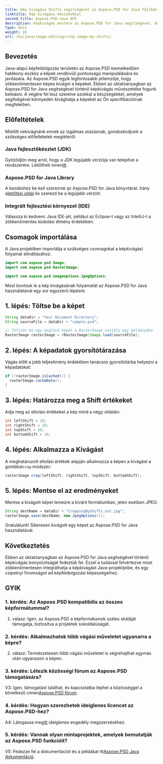 ```yaml
---
title: Kép kivágása Shifts segítségével az Aspose.PSD for Java fájlban
linktitle: Kép kivágása műszakokkal
second_title: Aspose.PSD Java API
description: Képkivágás mestere az Aspose.PSD for Java segítségével. Átfogó oktatóanyag a zökkenőmentes képkezeléshez.
type: docs
weight: 16
url: /hu/java/image-editing/crop-image-by-shifts/
---
```

## Bevezetés

Java-alapú képfeldolgozás területén az Aspose.PSD kiemelkedően hatékony eszköz a képek rendkívüli pontosságú manipulálására és javítására. Az Aspose.PSD egyik legfontosabb jellemzője, hogy zökkenőmentesen képes kivágni a képeket. Ebben az oktatóanyagban az Aspose.PSD for Java segítségével történő képkivágás művészetébe fogunk beleásni. A végére fel lesz szerelve azokkal a készségekkel, amelyek segítségével könnyedén kivághatja a képeket az Ön specifikációinak megfelelően.

## Előfeltételek

Mielőtt nekivágnánk ennek az izgalmas utazásnak, gondoskodjunk a szükséges előfeltételek meglétéről:

### Java fejlesztőkészlet (JDK)

 Győződjön meg arról, hogy a JDK legújabb verziója van telepítve a rendszerére. Letöltheti innen[itt](https://www.oracle.com/java/technologies/javase-downloads.html).

### Aspose.PSD for Java Library

 A kezdéshez be kell szereznie az Aspose.PSD for Java könyvtárat. Irány a[letöltési oldal](https://releases.aspose.com/psd/java/) és szerezd be a legújabb verziót.

### Integrált fejlesztési környezet (IDE)

Válassza ki kedvenc Java IDE-jét, például az Eclipse-t vagy az IntelliJ-t a zökkenőmentes kódolási élmény érdekében.

## Csomagok importálása

A Java projektben importálja a szükséges csomagokat a képkivágási folyamat elindításához:

```java
import com.aspose.psd.Image;
import com.aspose.psd.RasterImage;

import com.aspose.psd.imageoptions.JpegOptions;
```

Most bontsuk le a kép kivágásának folyamatát az Aspose.PSD for Java használatával egy sor egyszerű lépésre:

## 1. lépés: Töltse be a képet

```java
String dataDir = "Your Document Directory";
String sourceFile = dataDir + "sample.psd";

// Töltsön be egy meglévő képet a RasterImage osztály egy példányába
RasterImage rasterImage = (RasterImage)Image.load(sourceFile);
```

## 2. lépés: A képadatok gyorsítótárazása

Vágás előtt a jobb teljesítmény érdekében tanácsos gyorsítótárba helyezni a képadatokat:

```java
if (!rasterImage.isCached()) {
  rasterImage.cacheData();
}
```

## 3. lépés: Határozza meg a Shift értékeket

Adja meg az eltolási értékeket a kép mind a négy oldalán:

```java
int leftShift = 10;
int rightShift = 10;
int topShift = 10;
int bottomShift = 10;
```

## 4. lépés: Alkalmazza a Kivágást

 A meghatározott eltolási értékek alapján alkalmazza a képen a kivágást a gombbal`crop` módszer:

```java
rasterImage.crop(leftShift, rightShift, topShift, bottomShift);
```

## 5. lépés: Mentse el az eredményeket

Mentse a kivágott képet lemezre a kívánt formátumban, jelen esetben JPEG:

```java
String destName = dataDir + "CroppingByShifts_out.jpg";
rasterImage.save(destName, new JpegOptions());
```

Gratulálunk! Sikeresen kivágott egy képet az Aspose.PSD for Java használatával.

## Következtetés

Ebben az oktatóanyagban az Aspose.PSD for Java segítségével történő képkivágás bonyolultságát fedeztük fel. Ezzel a tudással felvértezve most zökkenőmentesen integrálhatja a képkivágást Java-projektjeibe, és egy csipetnyi finomságot ad képfeldolgozási képességeihez.

## GYIK

### 1. kérdés: Az Aspose.PSD kompatibilis az összes képformátummal?

1. válasz: Igen, az Aspose.PSD a képformátumok széles skáláját támogatja, biztosítva a projektek sokoldalúságát.

### 2. kérdés: Alkalmazhatok több vágási műveletet ugyanarra a képre?

2. válasz: Természetesen több vágási műveletet is végrehajthat egymás után ugyanazon a képen.

### 3. kérdés: Létezik közösségi fórum az Aspose.PSD támogatására?

 V3: Igen, támogatást találhat, és kapcsolatba léphet a közösséggel a következő címen[Aspose.PSD fórum](https://forum.aspose.com/c/psd/34).

### 4. kérdés: Hogyan szerezhetek ideiglenes licencet az Aspose.PSD-hez?

 A4: Látogassa meg[itt](https://purchase.aspose.com/temporary-license/) ideiglenes engedély megszerzéséhez.

### 5. kérdés: Vannak olyan mintaprojektek, amelyek bemutatják az Aspose.PSD funkcióit?

 V5: Fedezze fel a dokumentációt és a példákat itt[Aspose.PSD Java dokumentáció](https://reference.aspose.com/psd/java/).
